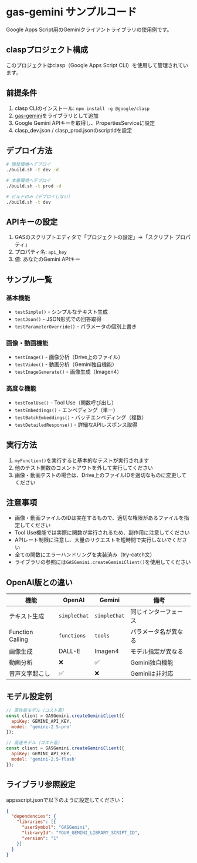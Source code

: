 # gas-gemini サンプルコード

Google Apps Script用のGeminiクライアントライブラリの使用例です。

## claspプロジェクト構成

このプロジェクトはclasp（Google Apps Script CLI）を使用して管理されています。

## 前提条件

1. clasp CLIのインストール: `npm install -g @google/clasp`
2. [gas-gemini](../gas-gemini/)をライブラリとして追加
3. Google Gemini APIキーを取得し、PropertiesServiceに設定
4. clasp_dev.json / clasp_prod.jsonのscriptIdを設定

## デプロイ方法

```bash
# 開発環境へデプロイ
./build.sh -t dev -d

# 本番環境へデプロイ  
./build.sh -t prod -d

# ビルドのみ（デプロイしない）
./build.sh -t dev
```

## APIキーの設定

1. GASのスクリプトエディタで「プロジェクトの設定」→「スクリプト プロパティ」
2. プロパティ名: `api_key`
3. 値: あなたのGemini APIキー

## サンプル一覧

### 基本機能
- `testSimple()` - シンプルなテキスト生成
- `testJson()` - JSON形式での回答取得
- `testParameterOverride()` - パラメータの個別上書き

### 画像・動画機能
- `testImage()` - 画像分析（Drive上のファイル）
- `testVideo()` - 動画分析（Gemini独自機能）
- `testImageGenerate()` - 画像生成（Imagen4）

### 高度な機能
- `testToolUse()` - Tool Use（関数呼び出し）
- `testEmbeddings()` - エンベディング（単一）
- `testBatchEmbeddings()` - バッチエンベディング（複数）
- `testDetailedResponse()` - 詳細なAPIレスポンス取得

## 実行方法

1. `myFunction()`を実行すると基本的なテストが実行されます
2. 他のテスト関数のコメントアウトを外して実行してください
3. 画像・動画テストの場合は、Drive上のファイルIDを適切なものに変更してください

## 注意事項

- 画像・動画ファイルのIDは実在するもので、適切な権限があるファイルを指定してください
- Tool Use機能では実際に関数が実行されるため、副作用に注意してください
- APIレート制限に注意し、大量のリクエストを短時間で実行しないでください
- 全ての関数にエラーハンドリングを実装済み（try-catch文）
- ライブラリの参照には`GASGemini.createGeminiClient()`を使用してください

## OpenAI版との違い

| 機能 | OpenAI | Gemini | 備考 |
|------|--------|--------|------|
| テキスト生成 | `simpleChat` | `simpleChat` | 同じインターフェース |
| Function Calling | `functions` | `tools` | パラメータ名が異なる |
| 画像生成 | DALL-E | Imagen4 | モデル指定が異なる |
| 動画分析 | ❌ | ✅ | Gemini独自機能 |
| 音声文字起こし | ✅ | ❌ | Geminiは非対応 |

## モデル設定例

```javascript
// 高性能モデル（コスト高）
const client = GASGemini.createGeminiClient({
  apiKey: GEMINI_API_KEY,
  model: 'gemini-2.5-pro'
});

// 高速モデル（コスト低）
const client = GASGemini.createGeminiClient({
  apiKey: GEMINI_API_KEY,
  model: 'gemini-2.5-flash'
});
```

## ライブラリ参照設定

appsscript.jsonで以下のように設定してください：

```json
{
  "dependencies": {
    "libraries": [{
      "userSymbol": "GASGemini",
      "libraryId": "YOUR_GEMINI_LIBRARY_SCRIPT_ID",
      "version": "1"
    }]
  }
}
```